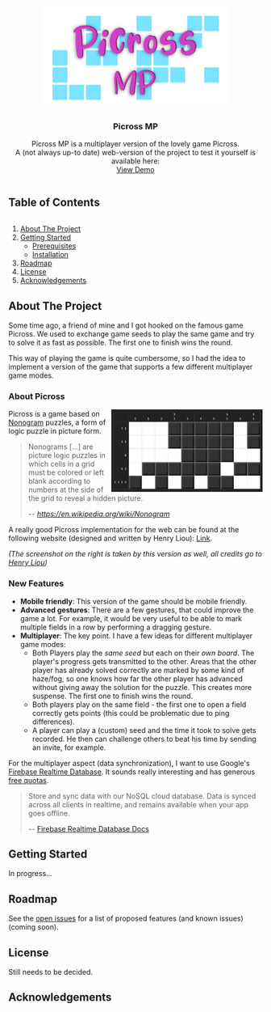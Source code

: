 <!-- PROJECT LOGO -->
<br />
<p align="center">
  <a href="https://github.com/fischly/picross-mp">
    <img src="images/logo.png" alt="Logo" width="370" height="200">
  </a>

  <h3 align="center">Picross MP</h3>

  <p align="center">
    Picross MP is a multiplayer version of the lovely game Picross. 
    <br />
    A (not always up-to date) web-version of the project to test it yourself is available here:
    <br />
    <a href="http://fischly.freemyip.com:7777">View Demo</a>
    <!-- <a href="https://github.com/github_username/repo_name"><strong>Explore the docs »</strong></a>
    <br />
    <br />
    
    ·
    <a href="https://github.com/github_username/repo_name/issues">Report Bug</a>
    ·
    <a href="https://github.com/github_username/repo_name/issues">Request Feature</a>-->
  </p>
</p>

<!-- TABLE OF CONTENTS -->
<summary><h2 style="display: inline-block">Table of Contents</h2></summary>
  <ol>
    <li>
      <a href="#about-the-project">About The Project</a>
    </li>
    <li>
      <a href="#getting-started">Getting Started</a>
      <ul>
        <li><a href="#prerequisites">Prerequisites</a></li>
        <li><a href="#installation">Installation</a></li>
      </ul>
    </li>
    <!--<li><a href="#usage">Usage</a></li>-->
    <li><a href="#roadmap">Roadmap</a></li>
    <!--<li><a href="#contributing">Contributing</a></li>-->
    <li><a href="#license">License</a></li>
    <!-- <li><a href="#contact">Contact</a></li>-->
    <li><a href="#acknowledgements">Acknowledgements</a></li>
  </ol>
  
  
  ## About The Project
  
  Some time ago, a friend of mine and I got hooked on the famous game Picross. We used to exchange game seeds to play the same game and try to solve it as fast as possible. The first one to finish wins the round.
  
  This way of playing the game is quite cumbersome, so I had the idea to implement a version of the game that supports a few different multiplayer game modes.
  
  ### About Picross
  <img src="images/picross_screenshot_liouh.com.png" alt="Picross Screenshot by Henry Liou" width="300" align="right" />
  
  Picross is a game based on [Nonogram](https://en.wikipedia.org/wiki/Nonogram) puzzles, a form of logic puzzle in picture form.
  
  > Nonograms [...] are picture logic puzzles in which cells in a grid must be colored or left blank according to numbers at the side of the grid to reveal a hidden picture.
  >
  > -- <cite>https://en.wikipedia.org/wiki/Nonogram</cite>
  
  A really good Picross implementation for the web can be found at the following website (designed and written by Henry Liou): [Link](http://liouh.com/picross/).
  
  *(The screenshot on the right is taken by this version as well, all credits go to [Henry Liou](http://liouh.com/home/))*
  
  ### New Features
  - **Mobile friendly**: This version of the game should be mobile friendly.
  - **Advanced gestures**: There are a few gestures, that could improve the game a lot. For example, it would be very useful to be able to mark multiple fields in a row by performing a dragging gesture.
  - **Multiplayer**: The key point. I have a few ideas for different multiplayer game modes:
      - Both Players play the *same seed* but each on their *own board*. The player's progress gets transmitted to the other. Areas that the other player has already solved correctly are marked by some kind of haze/fog, so one knows how far the other player has advanced without giving away the solution for the puzzle. This creates more suspense. The first one to finish wins the round.
      - Both players play on the same field - the first one to open a field correctly gets points (this could be problematic due to ping differences).
      - A player can play a (custom) seed and the time it took to solve gets recorded. He then can challenge others to beat his time by sending an invite, for example. 
  
  For the multiplayer aspect (data synchronization), I want to use Google's [Firebase Realtime Database](https://firebase.google.com/docs/database). It sounds really interesting and has generous [free quotas](https://firebase.google.com/docs/firestore/quotas).
  >Store and sync data with our NoSQL cloud database. Data is synced across all clients in realtime, and remains available when your app goes offline.
  >
  > -- [Firebase Realtime Database Docs](https://firebase.google.com/docs/database)
  
  ## Getting Started
  In progress...
  
  ## Roadmap
  See the [open issues](https://github.com/fischly/picross-mp/issues) for a list of proposed features (and known issues) (coming soon). 
  
  ## License
  Still needs to be decided.
  
  ## Acknowledgements
